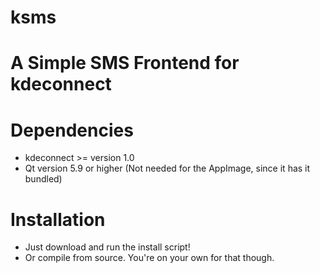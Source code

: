 # ksms
# A Simple SMS Frontend for kdeconnect

# Dependencies
- kdeconnect >= version 1.0
- Qt version 5.9 or higher (Not needed for the AppImage, since it has it bundled)

# Installation
- Just download and run the install script!
- Or compile from source. You're on your own for that though.

